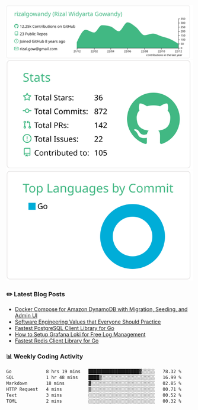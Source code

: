 ![profile-details](profile-summary-card-output/vue/0-profile-details.svg)
![stats](profile-summary-card-output/vue/3-stats.svg)
![most-commit-language](profile-summary-card-output/vue/2-most-commit-language.svg)

### :pencil2: Latest Blog Posts
<!-- BLOG-POST-LIST:START -->
- [Docker Compose for Amazon DynamoDB with Migration, Seeding, and Admin UI](https://medium.com/geekculture/docker-compose-for-amazon-dynamodb-with-migration-seeding-and-admin-ui-db11a348cc6a?source=rss-5763b0f1aba6------2)
- [Software Engineering Values that Everyone Should Practice](https://levelup.gitconnected.com/software-engineering-values-that-everyone-should-practice-c980d00cd103?source=rss-5763b0f1aba6------2)
- [Fastest PostgreSQL Client Library for Go](https://levelup.gitconnected.com/fastest-postgresql-client-library-for-go-579fa97909fb?source=rss-5763b0f1aba6------2)
- [How to Setup Grafana Loki for Free Log Management](https://levelup.gitconnected.com/how-to-setup-grafana-loki-for-free-log-management-ceb60558503c?source=rss-5763b0f1aba6------2)
- [Fastest Redis Client Library for Go](https://levelup.gitconnected.com/fastest-redis-client-library-for-go-7993f618f5ab?source=rss-5763b0f1aba6------2)
<!-- BLOG-POST-LIST:END -->

### 📊 Weekly Coding Activity
<!--START_SECTION:waka-->

```text
Go             8 hrs 19 mins   ███████████████████▓░░░░░   78.32 %
SQL            1 hr 48 mins    ████▒░░░░░░░░░░░░░░░░░░░░   16.99 %
Markdown       18 mins         ▓░░░░░░░░░░░░░░░░░░░░░░░░   02.85 %
HTTP Request   4 mins          ▒░░░░░░░░░░░░░░░░░░░░░░░░   00.71 %
Text           3 mins          ░░░░░░░░░░░░░░░░░░░░░░░░░   00.52 %
TOML           2 mins          ░░░░░░░░░░░░░░░░░░░░░░░░░   00.32 %
```

<!--END_SECTION:waka-->
